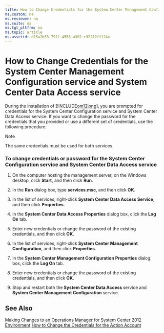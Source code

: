 ```yaml
---
title: How to Change Credentials for the System Center Management Configuration service and System Center Data Access service
ms.custom: na
ms.reviewer: na
ms.suite: na
ms.tgt_pltfrm: na
ms.topic: article
ms.assetid: d15a2b53-7911-4558-a302-c92212ff124e
---
```

# How to Change Credentials for the System Center Management Configuration service and System Center Data Access service
During the installation of [!INCLUDE[om12long](../Token/om12long_md.md)], you are prompted for credentials for the System Center Configuration service and System Center Data Access service. If you want to change the password for the credentials that you provided or use a different set of credentials, use the following procedure.

> [!NOTE]
> The same credentials must be used for both services.

### To change credentials or password for the System Center Configuration service and System Center Data Access service

1.  On the computer hosting the management server, on the Windows desktop, click **Start**, and then click **Run**.

2.  In the **Run** dialog box, type **services.msc**, and then click **OK**.

3.  In the list of services, right\-click **System Center Data Access Service**, and then click **Properties**.

4.  In the **System Center Data Access Properties** dialog box, click the **Log On** tab.

5.  Enter new credentials or change the password of the existing credentials, and then click **OK**.

6.  In the list of services, right\-click **System Center Management Configuration**, and then click **Properties**.

7.  In the **System Center Management Configuration Properties** dialog box, click the **Log On** tab.

8.  Enter new credentials or change the password of the existing credentials, and then click **OK**.

9. Stop and restart both the **System Center Data Access** service and **System Center Management Configuration** service.

## See Also
[Making Changes to an Operations Manager for System Center 2012 Environment](assetId:///22675bc3-1668-44c7-bc40-484e06a01946)
[How to Change the Credentials for the Action Account](assetId:///df996b1d-ffc4-4840-b34b-a287ce4dd041)

